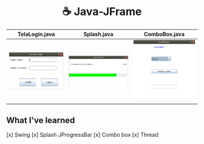 
<h1 align=center>
    ☕️ Java-JFrame
</h1>

|TelaLogin.java|Splash.java| ComboBox.java|
|---|---|---|
|![](img/login-screen.png)|![](img/splash.png)|![](img/combo-box.png)


## What I've learned
[x] Swing
[x] Splash JProgressBar
[x] Combo box
[x] Thread

